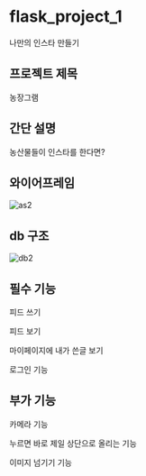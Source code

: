 # flask_project_1


나만의 인스타 만들기


## 프로젝트 제목 


농장그램


## 간단 설명 


농산물들이 인스타를 한다면?


## 와이어프레임

![as2](https://user-images.githubusercontent.com/85826122/147620551-0c9c6acd-855b-4343-8983-837576645226.jpg)

## db 구조

![db2](https://user-images.githubusercontent.com/85826122/147620563-406dc9ef-750f-4c53-9337-c8fe03f8c6ea.jpg)

## 필수 기능


피드 쓰기


피드 보기


마이페이지에 내가 쓴글 보기

로그인 기능


## 부가 기능


카메라 기능


누르면 바로 제일 상단으로 올리는 기능


이미지 넘기기 기능




